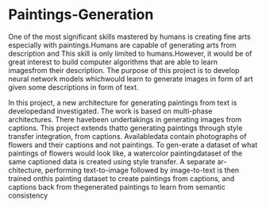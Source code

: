 # Paintings-Generation

One of the most significant skills mastered by humans is creating fine arts especially with paintings.Humans are capable of generating arts from description and This skill is only limited to humans.However, it would be of great interest to build computer algorithms that are able to learn imagesfrom  their  description.   The  purpose  of  this  project  is  to  develop  neural  network  models  whichwould learn to generate images in form of art given some descriptions in form of text.

In this project, a new architecture for generating paintings from text is developedand investigated.   The work is based on multi-phase architectures.   There havebeen undertakings in generating images from captions.  This project extends thatto generating paintings through style transfer integration, from captions. Availabledata contain photographs of flowers and their captions and not paintings. To gen-erate a dataset of what paintings of flowers would look like, a watercolor paintingdataset of the same captioned data is created using style transfer.  A separate ar-chitecture, performing text-to-image followed by image-to-text is then trained onthis painting dataset to create paintings from captions, and captions back from thegenerated paintings to learn from semantic consistency
